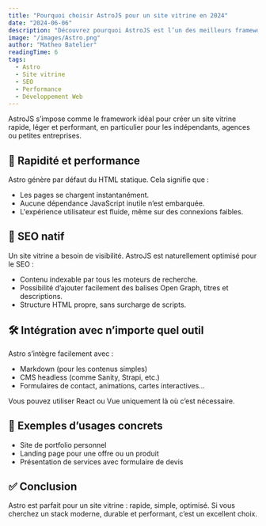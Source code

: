 ```yaml
---
title: "Pourquoi choisir AstroJS pour un site vitrine en 2024"
date: "2024-06-06"
description: "Découvrez pourquoi AstroJS est l’un des meilleurs frameworks pour créer des sites vitrines rapides, optimisés pour le SEO et faciles à maintenir."
image: "/images/Astro.png"
author: "Matheo Batelier"
readingTime: 6
tags:
  - Astro
  - Site vitrine
  - SEO
  - Performance
  - Développement Web
---
```


AstroJS s’impose comme le framework idéal pour créer un site vitrine rapide, léger et performant, en particulier pour les indépendants, agences ou petites entreprises.

## 🚀 Rapidité et performance

Astro génère par défaut du HTML statique. Cela signifie que :

- Les pages se chargent instantanément.
- Aucune dépendance JavaScript inutile n’est embarquée.
- L'expérience utilisateur est fluide, même sur des connexions faibles.

## 🧠 SEO natif

Un site vitrine a besoin de visibilité. AstroJS est naturellement optimisé pour le SEO :

- Contenu indexable par tous les moteurs de recherche.
- Possibilité d’ajouter facilement des balises Open Graph, titres et descriptions.
- Structure HTML propre, sans surcharge de scripts.

## 🛠️ Intégration avec n’importe quel outil

Astro s’intègre facilement avec :

- Markdown (pour les contenus simples)
- CMS headless (comme Sanity, Strapi, etc.)
- Formulaires de contact, animations, cartes interactives…

Vous pouvez utiliser React ou Vue uniquement là où c’est nécessaire.

## 🧱 Exemples d’usages concrets

- Site de portfolio personnel
- Landing page pour une offre ou un produit
- Présentation de services avec formulaire de devis

## ✅ Conclusion

Astro est parfait pour un site vitrine : rapide, simple, optimisé. Si vous cherchez un stack moderne, durable et performant, c’est un excellent choix.

